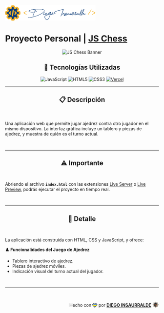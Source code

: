 <p align="left">
    <img src="./images/insa-logo.png" height="50" alt="Insa Logo">
</p>

# Proyecto Personal | [**JS Chess**](https://js-chess-insa.vercel.app/)

<p align="center">
  <img src="https://studycampus.in/wp-content/uploads/2018/12/banner-chess.jpg" alt="JS Chess Banner" />
</p>

<div align="center">

## **📌 Tecnologías Utilizadas**

![JavaScript](https://img.shields.io/badge/-JavaScript-black?style=flat-square&logo=javascript)
![HTML5](https://img.shields.io/badge/-HTML5-E46625?style=flat-square&logo=html5&logoColor=white)
![CSS3](https://img.shields.io/badge/-CSS3-385BF4?style=flat-square&logo=css3)
[![Vercel](https://img.shields.io/badge/-Vercel-black?style=flat-square&logo=vercel)](https://vercel.com/)

</div>

---

<div align="center">

## **📋 Descripción**

</div>

<br />

Una aplicación web que permite jugar ajedrez contra otro jugador en el mismo dispositivo. La interfaz gráfica incluye un tablero y piezas de ajedrez, y muestra de quién es el turno actual.

<br />

---

<div align="center">

## **⚠️ Importante**

</div>

<br />

Abriendo el archivo **`index.html`** con las extensiones [Live Server](vscode:extension/ritwickdey.LiveServer) o [Live Preview](vscode:extension/ms-vscode.live-server), podrás ejecutar el proyecto en tiempo real.

<br />

---

<div align="center">

## **📁 Detalle**

</div>

<br />

La aplicación está construida con HTML, CSS y JavaScript, y ofrece:

**♟️ Funcionalidades del Juego de Ajedrez**

- Tablero interactivo de ajedrez.
- Piezas de ajedrez móviles.
- Indicación visual del turno actual del jugador.

<br />

---

<br />

<div align="end">

Hecho con <img src="./images/boke-heart.png" alt="heart" height="14" width="16" style="margin: 0px 0px -2.5px 0px" > por [**DIEGO INSAURRALDE**](https://insaurralde.vercel.app/) <img src="./images/boke-chimp.png" alt="chimp" height="21" width="21" style="margin: 0px 0px -4px 0px" >

</div>